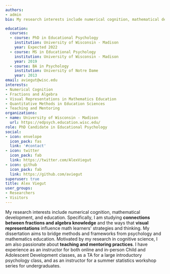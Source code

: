 ```yaml
---
authors:
- admin
bio: My research interests include numerical cognition, mathematical development, and education. Specifically, I am studying **connections between fractions and algebra knowledge** and the ways that **visual representations** influence math learners' strategies and thinking. My dissertation aims to bridge methods and frameworks from psychology and mathematics education. Motivated by my research in cognitive science, I am also passionate about **teaching and mentoring practices**. I have experience as an instructor for both online and in-person Child and Adolescent Development classes, as a TA for a large introductory psychology class, and as an instructor for a summer statistics workshop series for undergraduates.

education:
  courses:
  - course: PhD in Educational Psychology
    institution: University of Wisconsin - Madison
    year: Expected 2022
  - course: MS in Educational Psychology
    institution: University of Wisconsin - Madison
    year: 2019
  - course: BA in Psychology
    institution: University of Notre Dame
    year: 2013
email: aviegut@wisc.edu
interests:
- Numerical Cognition
- Fractions and Algebra 
- Visual Representations in Mathematics Education
- Quantitative Methods in Education Sciences
- Teaching and Mentoring
organizations:
- name: University of Wisconsin - Madison
  url: https://edpsych.education.wisc.edu/
role: PhD Candidate in Educational Psychology
social:
- icon: envelope
  icon_pack: fas
  link: '#contact'
- icon: twitter
  icon_pack: fab
  link: https://twitter.com/AlexViegut
- icon: github
  icon_pack: fab
  link: https://github.com/aviegut
superuser: true
title: Alex Viegut
user_groups:
- Researchers
- Visitors
---
```


My research interests include numerical cognition, mathematical development, and education. Specifically, I am studying **connections between fractions and algebra knowledge** and the ways that **visual representations** influence math learners' strategies and thinking. My dissertation aims to bridge methods and frameworks from psychology and mathematics education. Motivated by my research in cognitive science, I am also passionate about **teaching and mentoring practices**. I have experience as an instructor for both online and in-person Child and Adolescent Development classes, as a TA for a large introductory psychology class, and as an instructor for a summer statistics workshop series for undergraduates.

